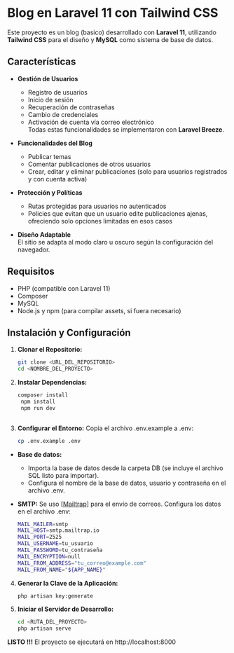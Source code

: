 # Blog en Laravel 11 con Tailwind CSS

Este proyecto es un blog (basico) desarrollado con **Laravel 11**, utilizando **Tailwind CSS** para el diseño y **MySQL** como sistema de base de datos.

## Características

- **Gestión de Usuarios**  
  - Registro de usuarios  
  - Inicio de sesión  
  - Recuperación de contraseñas  
  - Cambio de credenciales  
  - Activación de cuenta vía correo electrónico  
  Todas estas funcionalidades se implementaron con **Laravel Breeze**.

- **Funcionalidades del Blog**  
  - Publicar temas  
  - Comentar publicaciones de otros usuarios  
  - Crear, editar y eliminar publicaciones (solo para usuarios registrados y con cuenta activa)

- **Protección y Políticas**  
  - Rutas protegidas para usuarios no autenticados  
  - Policies que evitan que un usuario edite publicaciones ajenas, ofreciendo solo opciones limitadas en esos casos

- **Diseño Adaptable**  
  El sitio se adapta al modo claro u oscuro según la configuración del navegador.

## Requisitos

- PHP (compatible con Laravel 11)
- Composer
- MySQL
- Node.js y npm (para compilar assets, si fuera necesario)

## Instalación y Configuración

1. **Clonar el Repositorio:**
   ```bash
   git clone <URL_DEL_REPOSITORIO>
   cd <NOMBRE_DEL_PROYECTO>

2. **Instalar Dependencias:**
   ```bash
   composer install
    npm install
    npm run dev
    
3. **Configurar el Entorno:**
    Copia el archivo .env.example a .env:
   ```bash
   cp .env.example .env

- **Base de datos:**
    - Importa la base de datos desde la carpeta DB (se incluye el archivo SQL listo para importar).
    - Configura el nombre de la base de datos, usuario y contraseña en el archivo .env.

- **SMTP:**
    Se uso [[Mailtrap](https://mailtrap.io/)] para el envío de correos. Configura los datos en el archivo .env:
    ```bash
    MAIL_MAILER=smtp
    MAIL_HOST=smtp.mailtrap.io
    MAIL_PORT=2525
    MAIL_USERNAME=tu_usuario
    MAIL_PASSWORD=tu_contraseña
    MAIL_ENCRYPTION=null
    MAIL_FROM_ADDRESS="tu_correo@example.com"
    MAIL_FROM_NAME="${APP_NAME}"

4. **Generar la Clave de la Aplicación:**
    ```bash
    php artisan key:generate

5. **Iniciar el Servidor de Desarrollo:**
     ```bash
     cd <RUTA_DEL_PROYECTO>
     php artisan serve

**LISTO !!!** El proyecto se ejecutará en http://localhost:8000




